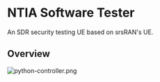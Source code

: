 # NTIA Software Tester 

An SDR security testing UE based on srsRAN's UE.

## Overview

![python-controller.png](https://github.com/oran-testing/soft-t-ue/blob/main/docs/images/python-controller.png)
